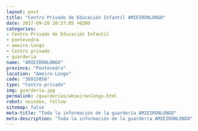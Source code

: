 ```yaml
---
layout: post
title: "Centro Privado de Educación Infantil AMIEIRONLONGO"
date: 2017-09-20 20:57:05 +0200
categories:
- Centro Privado de Educación Infantil
- pontevedra
- ameiro-longo
- Centro privado
- guarderia
name: "AMIEIRONLONGO"
province: "Pontevedra"
location: "Ameiro-Longo"
code: "36015858"
type: "Centro privado"
img: guarderia.jpg
permalink: /guarderias/amieironlongo.html
robot: noindex, follow
sitemap: false
meta-title: "Toda la información de la guardería AMIEIRONLONGO"
meta-description: "Toda la información de la guardería AMIEIRONLONGO"
---
```

